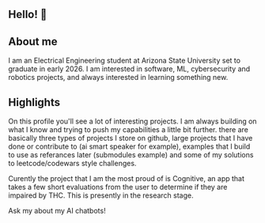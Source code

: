 ## Hello! 👋

## About me
I am an Electrical Engineering student at Arizona State University set to graduate in early 2026. I am interested in software, ML, cybersecurity and robotics projects, and always interested in learning something new.

## Highlights
On this profile you'll see a lot of interesting projects. I am always building on what I know and trying to push my capabilities a little bit further. there are basically three types of projects I store on github, large projects that I have done or contribute to (ai smart speaker for example), examples that I build to use as referances later (submodules example) and some of my solutions to leetcode/codewars style challenges.

Curently the project that I am the most proud of is Cognitive, an app that takes a few short evaluations from the user to determine if they are impaired by THC. This is presently in the research stage. 

Ask my about my AI chatbots! 


<!--
**colemount3/colemount3** is a ✨ _special_ ✨ repository because its `README.md` (this file) appears on your GitHub profile.

Here are some ideas to get you started:

- 🔭 I’m currently working on ...
- 🌱 I’m currently learning ...
- 👯 I’m looking to collaborate on ...
- 🤔 I’m looking for help with ...
- 💬 Ask me about ...
- 📫 How to reach me: ...
- 😄 Pronouns: ...
- ⚡ Fun fact: ...
-->
